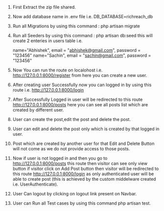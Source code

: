 1. First Extract the zip file shared.

2. Now add database name in .env file i.e. DB_DATABASE=richreach_db

3. Run all Migrations by using this command : php artisan migrate

4. Run all Seeders by using this command : php artisan db:seed
   this will create 2 enteries in users table i.e.

    name="Abhishek", email = "abhishek@gmail.com", password = "123456"
    name="Sachin", email = "sachin@gmail.com", password = "123456"

5. Now You can run the route on localohost i.e. http://127.0.0.1:8000/register from here you can create a new user.

6. After creating user Successfully now you can logged in by using this route i.e. http://127.0.0.1:8000/login

7. After Successfully Logged in user will be redirected to this route http://127.0.0.1:8000/posts
   here you can see all posts list which are created by different user.

8. User can create the post,edit the post and delete the post.

9. User can edit and delete the post only which is created by that logged in user.

10. Post which are created by another user for that Edit and Delete Button will not come as we do not provide access to those posts.

11. Now if user is not logged in and then you go to http://127.0.0.1:8000/posts this route then visitor can see only view button if visitor click on Add Post button then visitor will be redirected to this route http://127.0.0.1:8000/login as only authenticated user will be able to create post (this is achieved by the custom middelware created i.e. UserAuthenticate).

12. User Can logout by clicking on logout link present on Navbar.

13. User can Run all Test cases by using this command php artisan test.
